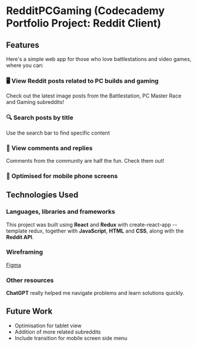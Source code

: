 # RedditPCGaming (Codecademy Portfolio Project: Reddit Client)



## Features

Here's a simple web app for those who love battlestations and video games, where you can:

### 🖥️ View Reddit posts related to PC builds and gaming

Check out the latest image posts from the Battlestation, PC Master Race and Gaming subreddits!

### 🔍 Search posts by title

Use the search bar to find specific content

### 💬 View comments and replies

Comments from the community are half the fun. Check them out!

### 📲 Optimised for mobile phone screens


## Technologies Used


### Languages, libraries and frameworks

This project was built using **React** and **Redux** with create-react-app --template redux, together with **JavaScript**, **HTML** and **CSS**, along with the **Reddit API**.

### Wireframing

[Figma](https://www.figma.com/file/x2Lq6HRC1pV1cWycOmC6rL/Challenge-Project---Reddit-App?node-id=0%3A1&t=fHcT3wiALyePW3rW-1)

### Other resources

**ChatGPT** really helped me navigate problems and learn solutions quickly.


## Future Work

- Optimisation for tablet view
- Addition of more related subreddits
- Include transition for mobile screen side menu
